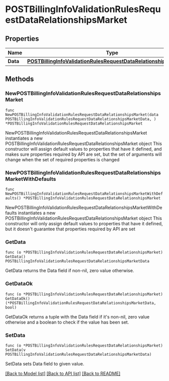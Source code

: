 # POSTBillingInfoValidationRulesRequestDataRelationshipsMarket

## Properties

Name | Type | Description | Notes
------------ | ------------- | ------------- | -------------
**Data** | [**POSTBillingInfoValidationRulesRequestDataRelationshipsMarketData**](POSTBillingInfoValidationRulesRequestDataRelationshipsMarketData.md) |  | 

## Methods

### NewPOSTBillingInfoValidationRulesRequestDataRelationshipsMarket

`func NewPOSTBillingInfoValidationRulesRequestDataRelationshipsMarket(data POSTBillingInfoValidationRulesRequestDataRelationshipsMarketData, ) *POSTBillingInfoValidationRulesRequestDataRelationshipsMarket`

NewPOSTBillingInfoValidationRulesRequestDataRelationshipsMarket instantiates a new POSTBillingInfoValidationRulesRequestDataRelationshipsMarket object
This constructor will assign default values to properties that have it defined,
and makes sure properties required by API are set, but the set of arguments
will change when the set of required properties is changed

### NewPOSTBillingInfoValidationRulesRequestDataRelationshipsMarketWithDefaults

`func NewPOSTBillingInfoValidationRulesRequestDataRelationshipsMarketWithDefaults() *POSTBillingInfoValidationRulesRequestDataRelationshipsMarket`

NewPOSTBillingInfoValidationRulesRequestDataRelationshipsMarketWithDefaults instantiates a new POSTBillingInfoValidationRulesRequestDataRelationshipsMarket object
This constructor will only assign default values to properties that have it defined,
but it doesn't guarantee that properties required by API are set

### GetData

`func (o *POSTBillingInfoValidationRulesRequestDataRelationshipsMarket) GetData() POSTBillingInfoValidationRulesRequestDataRelationshipsMarketData`

GetData returns the Data field if non-nil, zero value otherwise.

### GetDataOk

`func (o *POSTBillingInfoValidationRulesRequestDataRelationshipsMarket) GetDataOk() (*POSTBillingInfoValidationRulesRequestDataRelationshipsMarketData, bool)`

GetDataOk returns a tuple with the Data field if it's non-nil, zero value otherwise
and a boolean to check if the value has been set.

### SetData

`func (o *POSTBillingInfoValidationRulesRequestDataRelationshipsMarket) SetData(v POSTBillingInfoValidationRulesRequestDataRelationshipsMarketData)`

SetData sets Data field to given value.



[[Back to Model list]](../README.md#documentation-for-models) [[Back to API list]](../README.md#documentation-for-api-endpoints) [[Back to README]](../README.md)


